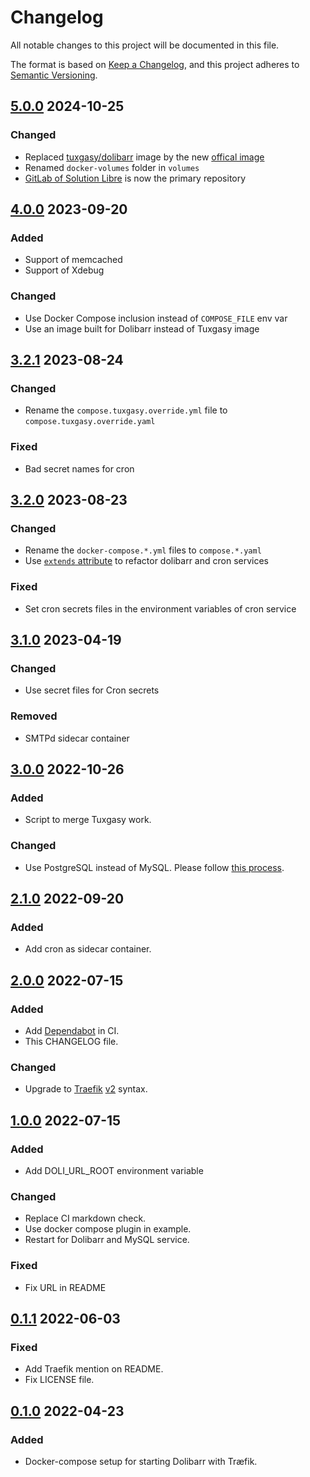 # Changelog

All notable changes to this project will be documented in this file.

The format is based on [Keep a Changelog](https://keepachangelog.com/en/1.1.0/),
and this project adheres to [Semantic Versioning](https://semver.org/spec/v2.0.0.html).

<!-- markdownlint-configure-file { "MD024": { "siblings_only": true } } -->

## [5.0.0] 2024-10-25

### Changed

- Replaced [tuxgasy/dolibarr](https://hub.docker.com/r/tuxgasy/dolibarr) image by the new
[offical image](https://hub.docker.com/r/dolibarr/dolibarr)
- Renamed `docker-volumes` folder in `volumes`
- [GitLab of Solution Libre](https://usine.solution-libre.fr/docker/dolibarr) is now the primary repository

## [4.0.0] 2023-09-20

### Added

- Support of memcached
- Support of Xdebug

### Changed

- Use Docker Compose inclusion instead of `COMPOSE_FILE` env var
- Use an image built for Dolibarr instead of Tuxgasy image

## [3.2.1] 2023-08-24

### Changed

- Rename the `compose.tuxgasy.override.yml` file to `compose.tuxgasy.override.yaml`

### Fixed

- Bad secret names for cron

## [3.2.0] 2023-08-23

### Changed

- Rename the `docker-compose.*.yml` files to `compose.*.yaml`
- Use [`extends` attribute](https://docs.docker.com/compose/compose-file/05-services/#extends) to refactor dolibarr and
  cron services

### Fixed

- Set cron secrets files in the environment variables of cron service

## [3.1.0] 2023-04-19

### Changed

- Use secret files for Cron secrets

### Removed

- SMTPd sidecar container

## [3.0.0] 2022-10-26

### Added

- Script to merge Tuxgasy work.

### Changed

- Use PostgreSQL instead of MySQL. Please follow [this process](https://wiki.dolibarr.org/index.php?title=FAQ_Migrate_my_Mysql_database_to_PostgreSQL).

## [2.1.0] 2022-09-20

### Added

- Add cron as sidecar container.

## [2.0.0] 2022-07-15

### Added

- Add [Dependabot](https://github.com/dependabot) in CI.
- This CHANGELOG file.

### Changed

- Upgrade to [Traefik](https://traefik.io/) [v2](https://doc.traefik.io/traefik/migration/v1-to-v2/) syntax.

## [1.0.0] 2022-07-15

### Added

- Add DOLI_URL_ROOT environment variable

### Changed

- Replace CI markdown check.
- Use docker compose plugin in example.
- Restart for Dolibarr and MySQL service.

### Fixed

- Fix URL in README

## [0.1.1] 2022-06-03

### Fixed

- Add Traefik mention on README.
- Fix LICENSE file.

## [0.1.0] 2022-04-23

### Added

- Docker-compose setup for starting Dolibarr with Træfik.

[5.0.0]: https://usine.solution-libre.fr/docker/dolibarr/-/compare/v4.0.0...v5.0.0
[4.0.0]: https://usine.solution-libre.fr/docker/dolibarr/-/compare/v3.2.1...v4.0.0
[3.2.1]: https://usine.solution-libre.fr/docker/dolibarr/-/compare/v3.2.0...v3.2.1
[3.2.0]: https://usine.solution-libre.fr/docker/dolibarr/-/compare/v3.1.0...v3.2.0
[3.1.0]: https://usine.solution-libre.fr/docker/dolibarr/-/compare/v3.0.0...v3.1.0
[3.0.0]: https://usine.solution-libre.fr/docker/dolibarr/-/compare/v2.1.0...v3.0.0
[2.1.0]: https://usine.solution-libre.fr/docker/dolibarr/-/compare/v2.0.0...v2.1.0
[2.0.0]: https://usine.solution-libre.fr/docker/dolibarr/-/compare/v1.0.0...v2.0.0
[1.0.0]: https://usine.solution-libre.fr/docker/dolibarr/-/compare/v0.1.1...v1.0.0
[0.1.1]: https://usine.solution-libre.fr/docker/dolibarr/-/compare/v0.1.0...v0.1.1
[0.1.0]: https://usine.solution-libre.fr/docker/dolibarr/-/releases/v0.1.0
